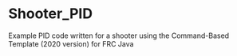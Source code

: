 # Shooter_PID

Example PID code written for a shooter using the Command-Based Template (2020 version) for FRC Java
